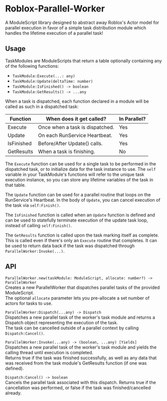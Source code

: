 # Roblox-Parallel-Worker

A ModuleScript library designed to abstract away Roblox's Actor model for parallel execution in favor of a simple task distribution module which handles the lifetime execution of a parallel task!

## Usage

TaskModules are ModuleScripts that return a table optionally containing any of the following functions:

- `TaskModule:Execute(...: any)`
- `TaskModule:Update(deltaTime: number)`
- `TaskModule:IsFinished() -> boolean`
- `TaskModule:GetResults() -> ...any`

When a task is dispatched, each function declared in a module will be called as such in a dispatched task:

|  Function  |     When does it get called?    | In Parallel? |
|------------|---------------------------------|--------------|
| Execute    | Once when a task is dispatched. |      Yes     |
| Update     | On each RunService Heartbeat.   |      Yes     |
| IsFinished | Before/After Update() calls.    |      Yes     |
| GetResults | When a task is finishing.       |      No      |

The `Execute` function can be used for a single task to be performed in the dispatched task, or to initialize data for the task instance to use. The `self` variable in your TaskModule's functions will refer to the unique task execution instance, so you can store any lifetime variables of the task in that table.

The `Update` function can be used for a parallel routine that loops on the RunService's Heartbeat. In the body of `Update`, you can cancel execution of the task via `self:Finish()`.

The `IsFinished` function is called when an `Update` function is defined and can be used to statefully terminate execution of the update task loop, instead of calling `self:Finish()`.

The `GetResults` function is called upon the task marking itself as complete. This is called even if there's only an `Execute` routine that completes. It can be used to return data back if the task was dispatched through `ParallelWorker:Invoke(...)`.

## API

`ParallelWorker.new(taskModule: ModuleScript, allocate: number?) -> ParallelWorker`<br/>
Creates a new ParallelWorker that dispatches parallel tasks of the provided ModuleScript.<br/>
The optional `allocate` parameter lets you pre-allocate a set number of actors for tasks to use.

`ParallelWorker:Dispatch(...any) -> Dispatch`<br/>
Dispatches a new parallel task of the worker's task module and returns a Dispatch object representing the execution of the task.<br/>
The task can be cancelled outside of a parallel context by calling `Dispatch:Cancel()`.

`ParallelWorker:Invoke(...any) -> (boolean, ...any) [Yields]`<br/>
Dispatches a new parallel task of the worker's task module and yields the calling thread until execution is completed.<br/>
Returns true if the task was finished successfully, as well as any data that was received from the task module's GetResults function (if one was defined).

`Dispatch:Cancel() -> boolean`<br/>
Cancels the parallel task associated with this dispatch. Returns true if the cancellation was performed, or false if the task was finished/cancelled already.
